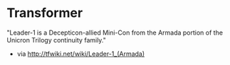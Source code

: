 # Transformer
"Leader-1 is a Decepticon-allied Mini-Con from the Armada portion of the Unicron Trilogy continuity family."
- via http://tfwiki.net/wiki/Leader-1_(Armada)
